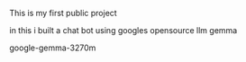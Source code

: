 This is my first public project

in this i built a chat bot using googles opensource llm gemma

google-gemma-3270m
